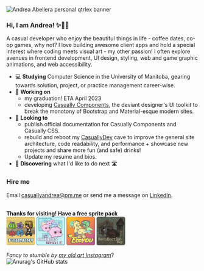 ![Andrea Abellera personal qtrlex banner](https://github.com/andreaabellera/qtrlex/blob/main/public/casuallydev_banner.png)
### Hi, I am Andrea! ✨👋🏼
A casual developer who enjoy the beautiful things in life - coffee dates, co-op games, why not? I love building awesome client apps and hold a special interest where coding meets visual art - my other passion! I often explore avenues in frontend development, UI design, styling, web and game graphic animations, and web accessibility.   
- 💻 **Studying** Computer Science in the University of Manitoba, gearing towards solution, project, or practice management career-wise.  
- 🔭 **Working on**  
  -  my graduation! ETA April 2023
  -  developing [Casually Components](https://github.com/andreaabellera/Casually-Components), the deviant designer's UI toolkit to break the monotony of Bootstrap and Material-esque modern sites.  
- 🌿 **Looking to**  
  - publish official documentation for Casually Components and Casually CSS. 
  - rebuild and reboot my [CasuallyDev](https://github.com/andreaabellera/Casuallydev) cave to improve the general site architecture, code readability, and performance + showcase new projects and share more fun (and safe) drinks!  
  - Update my resume and bios.
- 🌱 **Discovering** what I'd like to do next 🛣️

### Hire me
Email casuallyandrea@pm.me or send me a message on [LinkedIn](https://www.linkedin.com/in/aabellera/).  

<br>
<b>Thanks for visiting! Have a free sprite pack</b>
<br>
<a href="https://github.com/andreaabellera/CC-Assets-and-Sprite-Packs/tree/main/Farmony-Asset-Pack"><img src="https://github.com/andreaabellera/CC-Assets-and-Sprite-Packs/blob/main/%40icons/_farmony_.png" alt="Farmony Pack"></a>
<a href="https://github.com/andreaabellera/CC-Assets-and-Sprite-Packs/tree/main/Chubby-Whale-Asset-Pack"><img src="https://github.com/andreaabellera/CC-Assets-and-Sprite-Packs/blob/main/%40icons/_chubby_.png" alt="Chubby Whale Pack"></a>
<a href="https://github.com/andreaabellera/CC-Assets-and-Sprite-Packs/tree/main/Ecoyou-Avatars-Badges"><img src="https://github.com/andreaabellera/CC-Assets-and-Sprite-Packs/blob/main/%40icons/_ecoyou_.png" alt="Ecoyou Pack"></a>
<a href="https://github.com/andreaabellera/CC-Assets-and-Sprite-Packs/tree/main/Recollection-Day-Asset-Pack"><img src="https://github.com/andreaabellera/CC-Assets-and-Sprite-Packs/blob/main/%40icons/_rd_.png" alt="Recollection Day Pack"></a>  

*Fancy to stumble by [my old art Instagram](https://www.instagram.com/aviagulcas/)*?  
![Anurag's GitHub stats](https://github-readme-stats.vercel.app/api?username=andreaabellera&show_icons=true&theme=transparent)
